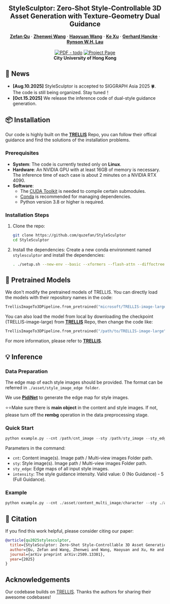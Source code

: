 <p align="center">

  <h2 align="center">StyleSculptor: Zero-Shot Style-Controllable 3D Asset Generation with Texture-Geometry Dual Guidance</h2>
  <p align="center">
    <a href="https://quzefan.github.io/"><strong>Zefan Qu</strong></a>
    ·
    <a href="https://zhenwwang.github.io/"><strong>Zhenwei Wang</strong></a>
    ·
    <a href="https://www.whyy.site/"><strong>Haoyuan Wang</strong></a>
    ·
    <a href="https://kkbless.github.io/"><strong>Ke Xu</strong></a>
    ·
    <a href="https://rfidblog.org.uk/"><strong>Gerhard Hancke</strong></a>
    ·
    <a href="https://www.cs.cityu.edu.hk/~rynson/"><strong>Rynson W.H. Lau</strong></a>
    <br>
    <br>
        <a href="https://arxiv.org/abs/2509.13301"><img src='https://img.shields.io/badge/arXiv-AntiReference' alt='PDF - todo'></a>
        <a href="https://StyleSculptor.github.io"><img src="https://img.shields.io/badge/Project%20Page-StyleSculptor-blue" alt="Project Page"></a>
        <br>
    <b>City University of Hong Kong</b>
  </p>

## 📢 News
* **[Aug.10.2025]** StyleSculptor is accepted to SIGGRAPH Asia 2025 🍀. The code is still being organized. Stay tuned！
* **[Oct.15.2025]** We release the inference code of dual-style guidance generation. 

<!-- Installation -->
## 📦 Installation
Our code is highly built on the <a href="https://github.com/microsoft/TRELLIS/"><strong>TRELLIS</strong></a> Repo, you can follow their offical guidance and find the solutions of the installation problems.

### Prerequisites
- **System**: The code is currently tested only on **Linux**.  
- **Hardware**: An NVIDIA GPU with at least 16GB of memory is necessary. The inference time of each case is about 2 minutes on a NVIDIA RTX 4090.
- **Software**:   
  - The [CUDA Toolkit](https://developer.nvidia.com/cuda-toolkit-archive) is needed to compile certain submodules.  
  - [Conda](https://docs.anaconda.com/miniconda/install/#quick-command-line-install) is recommended for managing dependencies.  
  - Python version 3.8 or higher is required. 

### Installation Steps
1. Clone the repo:
    ```sh
    git clone https://github.com/quzefan/StyleSculptor
    cd StyleSculptor
    ```

2. Install the dependencies:
Create a new conda environment named `stylesculptor` and install the dependencies:
    ```sh
    . ./setup.sh --new-env --basic --xformers --flash-attn --diffoctreerast --spconv --mipgaussian --kaolin --nvdiffrast
    ```

<!-- Pretrained Models -->
## 🤖 Pretrained Models
We don't modify the pretrained models of TRELLIS. You can directly load the models with their repository names in the code:
```python
TrellisImageTo3DPipeline.from_pretrained("microsoft/TRELLIS-image-large")
```

You can also load the model from local by downloading the checkpoint (TRELLIS-image-large) from <a href="https://github.com/microsoft/TRELLIS/"><strong>TRELLIS</strong></a> Repo, then change the code like: 
```python
TrellisImageTo3DPipeline.from_pretrained("/path/to/TRELLIS-image-large")
 ```
 For more information, please refer to <a href="https://github.com/microsoft/TRELLIS/"><strong>TRELLIS</strong></a>.

 <!-- Inference -->
## 💡 Inference
### Data Preparation

 The edge map of each style images should be provided. The format can be referred in ```./asset/style_image_edge folder```.

 We use <a href="https://github.com/microsoft/TRELLIS/"><strong>PidiNet</strong></a> to generate the edge map for style images.

 ⭐⭐Make sure there is **main object** in the content and style images. If not, please turn off the **rembg** operation in the data preprocessing stage.

### Quick Start
```python
python example.py --cnt /path/cnt_image --sty /path/sty_image --sty_edge /path/sty_edge_image --intensity intensity_value
```

Parameters in the command:
- `cnt`: Content image(s). Image path / Multi-view images Folder path. 
- `sty`: Style image(s). Image path / Multi-view images Folder path. 
- `sty_edge`: Edge maps of all input style images.
- `intensity`: The style guidance intensity. Valid value: 0 (No Guidance) - 5 (Full Guidance).

### Example
```python
python example.py --cnt ./asset/content_multi_image/character --sty ./asset/style_image/groot_010.png --sty_edge ./asset/style_image_edge/groot_010.png --intensity 2
```

<!-- Citation -->
## 📜 Citation

If you find this work helpful, please consider citing our paper:

```bibtex
@article{qu2025stylesculptor,
  title={StyleSculptor: Zero-Shot Style-Controllable 3D Asset Generation with Texture-Geometry Dual Guidance},
  author={Qu, Zefan and Wang, Zhenwei and Wang, Haoyuan and Xu, Ke and Hancke, Gerhard and Lau, Rynson WH},
  journal={arXiv preprint arXiv:2509.13301},
  year={2025}
}
```

## Acknowledgements
Our codebase builds on [TRELLIS](https://github.com/microsoft/TRELLIS/).
Thanks the authors for sharing their awesome codebases! 